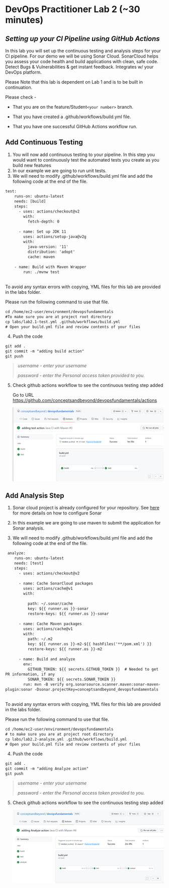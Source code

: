 # **DevOps Practitioner Lab 2 (~30 minutes)**
## ***Setting up your CI Pipeline using GitHub Actions***
In this lab you will set up the continuous testing and analysis steps for your CI pipeline. For our demo we will be using Sonar Cloud. SonarCloud helps you assess your code health and build applications with clean, safe code. Detect Bugs & Vulnerabilities & get instant feedback. Integrates w/ your DevOps platform.
<P>Please Note that this lab is dependent on Lab 1 and is to be built in continuation. </p>
<P>Please check -</p>

* That you are on the feature/Student```<your number>``` branch. 

* That you have created a .github/workflows/build.yml file.

* That you have one successful GitHub Actions workflow run.

## **Add Continuous Testing**
1. You will now add continuous testing to your pipeline. In this step you would want to continuously test the automated tests you create as you build new features
2. In our example we are going to run unit tests. 
3. We will need to modify .github/workflows/build.yml file and add the following code at the end of the file.
```
test:
    runs-on: ubuntu-latest
    needs: [build]
    steps:
      - uses: actions/checkout@v2
        with:
          fetch-depth: 0       

      - name: Set up JDK 11
        uses: actions/setup-java@v2g
        with:
          java-version: '11'
          distribution: 'adopt'
          cache: maven

    - name: Build with Maven Wrapper
        run: ./mvnw test
```
<br>
To avoid any syntax errors with copying, YML files for this lab are provided in the labs folder. </p> Please run the following command to use that file. </p>

```
cd /home/ec2-user/environment/devopsfundamentals
#To make sure you are at project root directory
cp labs/lab2.1-test.yml .github/workflows/build.yml
# Open your build.yml file and review contents of your files
```

4. Push the code
```
git add .
git commit -m "adding build action"
git push 
```
>*username - enter your username* </p>
>*password - enter the Personal access token provided to you.*

5. Check github actions workflow to see the continuous testing step added </p>
   Go to URL https://github.com/conceptsandbeyond/devopsfundamentals/actions

     ![](static/lab2-1.png)

## **Add Analysis Step**
1. Sonar cloud project is already configured for your repository.  See [here](https://sonarcloud.io/) for more details on how to configure Sonar
2. In this example we are going to use maven to submit the application for Sonar analysis. 

3.  We will need to modify .github/workflows/build.yml file and add the following code at the end of the file.
```
 analyze:
    runs-on: ubuntu-latest
    needs: [test]
    steps:
      - uses: actions/checkout@v2
      
      - name: Cache SonarCloud packages
        uses: actions/cache@v1
        with:
        
          path: ~/.sonar/cache
          key: ${{ runner.os }}-sonar
          restore-keys: ${{ runner.os }}-sonar

      - name: Cache Maven packages
        uses: actions/cache@v1
        with:
          path: ~/.m2
          key: ${{ runner.os }}-m2-${{ hashFiles('**/pom.xml') }}
          restore-keys: ${{ runner.os }}-m2

      - name: Build and analyze
        env:
          GITHUB_TOKEN: ${{ secrets.GITHUB_TOKEN }}  # Needed to get PR information, if any
          SONAR_TOKEN: ${{ secrets.SONAR_TOKEN }}
        run: mvn -B verify org.sonarsource.scanner.maven:sonar-maven-plugin:sonar -Dsonar.projectKey=conceptsandbeyond_devopsfundamentals
```
<br>
To avoid any syntax errors with copying, YML files for this lab are provided in the labs folder. </p> Please run the following command to use that file. </p>

```
cd /home/ec2-user/environment/devopsfundamentals
# to make sure you are at project root directory
cp labs/lab2.2-analyze.yml .github/workflows/build.yml
# Open your build.yml file and review contents of your files
```

4. Push the code
```
git add .
git commit -m "adding Analyze action"
git push 
```
>*username - enter your username* </p>
>*password - enter the Personal access token provided to you.*


5. Check github actions workflow to see the continuous testing step added

      ![](static/lab2-2.png)


